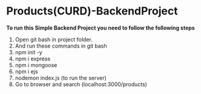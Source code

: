 # Products(CURD)-BackendProject 

**To run this Simple Backend Project you need to follow the following steps**

1. Open git bash in project folder.
2. And  run these commands in git bash
3. npm init -y
4. npm i express
5. npm i mongoose
6. npm i ejs
7. nodemon index.js (to run the server)
8. Go to browser and search (localhost:3000/products)



